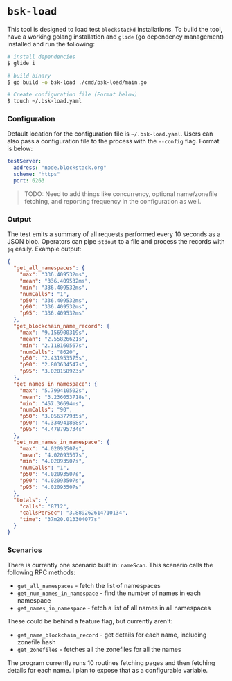 # `bsk-load`

This tool is designed to load test `blockstackd` installations. To build the tool, have a working golang installation and `glide` (go dependency management) installed and run the following: 

```bash
# install dependencies
$ glide i

# build binary
$ go build -o bsk-load ./cmd/bsk-load/main.go

# Create configuration file (Format below)
$ touch ~/.bsk-load.yaml 
```

### Configuration

Default location for the configuration file is `~/.bsk-load.yaml`. Users can also pass a configuration file to the process with the `--config` flag. Format is below:

```yaml
testServer:
  address: "node.blockstack.org"
  scheme: "https"
  port: 6263
```

> TODO: Need to add things like concurrency, optional name/zonefile fetching, and reporting frequency in the configuration as well.

### Output

The test emits a summary of all requests performed every 10 seconds as a JSON blob. Operators can pipe `stdout` to a file and process the records with `jq` easily. Example output:

```json
{
  "get_all_namespaces": {
    "max": "336.409532ms",
    "mean": "336.409532ms",
    "min": "336.409532ms",
    "numCalls": "1",
    "p50": "336.409532ms",
    "p90": "336.409532ms",
    "p95": "336.409532ms"
  },
  "get_blockchain_name_record": {
    "max": "9.156900319s",
    "mean": "2.55826621s",
    "min": "2.118160567s",
    "numCalls": "8620",
    "p50": "2.431953575s",
    "p90": "2.803634547s",
    "p95": "3.020158923s"
  },
  "get_names_in_namespace": {
    "max": "5.799410502s",
    "mean": "3.236053718s",
    "min": "457.36694ms",
    "numCalls": "90",
    "p50": "3.056377935s",
    "p90": "4.334941868s",
    "p95": "4.478795734s"
  },
  "get_num_names_in_namespace": {
    "max": "4.02093507s",
    "mean": "4.02093507s",
    "min": "4.02093507s",
    "numCalls": "1",
    "p50": "4.02093507s",
    "p90": "4.02093507s",
    "p95": "4.02093507s"
  },
  "totals": {
    "calls": "8712",
    "callsPerSec": "3.889262614710134",
    "time": "37m20.013304077s"
  }
}
```

### Scenarios

There is currently one scenario built in: `nameScan`. This scenario calls the following RPC methods:

- `get_all_namespaces` - fetch the list of namespaces
- `get_num_names_in_namespace` - find the number of names in each namespace
- `get_names_in_namespace` - fetch a list of all names in all namespaces

These could be behind a feature flag, but currently aren't:

- `get_name_blockchain_record` - get details for each name, including zonefile hash
- `get_zonefiles` - fetches all the zonefiles for all the names

The program currently runs 10 routines fetching pages and then fetching details for each name. I plan to expose that as a configurable variable. 